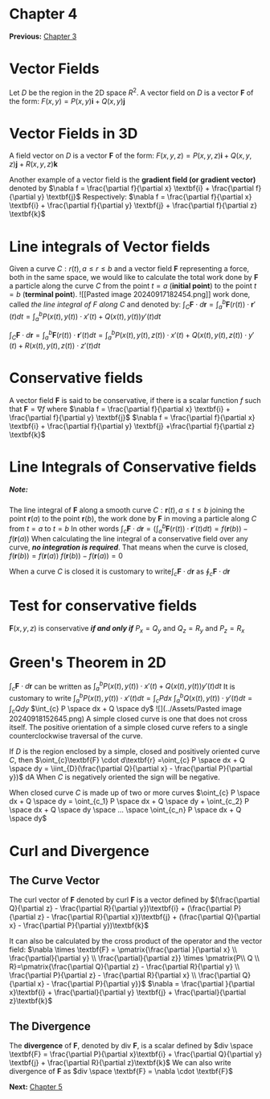 # Chapter 4
**Previous:** [Chapter 3](./Chapter%203.md)
# Vector Fields
Let $D$ be the region in the 2D space $R^2$. A vector field on $D$ is a vector $\textbf{F}$ of the form:
$F(x,y) = P(x,y)\textbf{i} + Q(x,y)\textbf{j}$
# Vector Fields in 3D
A field vector on $D$ is a vector $\textbf{F}$ of the form:
$F(x,y,z) = P(x,y,z)\textbf{i} + Q(x,y,z)\textbf{j} + R(x,y,z) \textbf{k}$

Another example of a vector field is the **gradient field (or gradient vector)** denoted by $\nabla f = \frac{\partial f}{\partial x} \textbf{i}  + \frac{\partial f}{\partial y} \textbf{j}$
Respectively: 	$\nabla f = \frac{\partial f}{\partial x} \textbf{i}  + \frac{\partial f}{\partial y} \textbf{j} + \frac{\partial f}{\partial z} \textbf{k}$
# Line integrals of Vector fields
Given a curve $C: r(t), a\leq r \leq b$ and a vector field $\textbf{F}$ representing a force, both in the same space, we would like to calculate the total work done by $\textbf{F}$ a particle along the curve $C$ from the point $t=a$ (**initial point**) to the point $t=b$ (**terminal point**).
![[Pasted image 20240917182454.png]]
work done, called *the line integral of $F$ along $C$* and denoted by:
$\int_{C}\textbf{F}\cdot d\textbf{r} = \int_{a}^{b} \textbf{F}(r(t)) \cdot \textbf{r}\prime(t) dt = \int_{a}^{b}P(x(t),y(t)) \cdot x \prime (t) +Q(x(t), y(t)) y \prime (t)dt$

$\int_{C}\textbf{F}\cdot d\textbf{r} = \int_{a}^{b} \textbf{F}(r(t)) \cdot \textbf{r}\prime(t) dt = \int_{a}^{b}P(x(t),y(t),z(t)) \cdot x \prime (t) +Q(x(t), y(t),z(t)) \cdot y \prime (t) + R(x(t), y(t), z(t)) \cdot z \prime (t)dt$
# Conservative fields
A vector field $\textbf{F}$ is said to be conservative, if there is a scalar function $f$ such that $\textbf{F} = \nabla f$
where $\nabla f = \frac{\partial f}{\partial x} \textbf{i} + \frac{\partial f}{\partial y} \textbf{j}$
$\nabla f = \frac{\partial f}{\partial x} \textbf{i} + \frac{\partial f}{\partial y} \textbf{j} +\frac{\partial f}{\partial z} \textbf{k}$
# Line Integrals of Conservative fields

##### Note:
The line integral of **F** along a smooth curve $C: \textbf{r}(t), a \leq t \leq b$ joining the point $\textbf{r}(a)$ to the point $\textbf{r}(b)$, the work done by **F** in moving a particle along $C$ from $t=a$ to $t=b$
In other words
$\int_{c}\textbf{F} \cdot d\textbf{r}=\left(\int^{b}_{a}\textbf{F}(r(t)) \cdot \textbf{r} \prime (t) dt\right)=f(\textbf{r}(b)) - f(\textbf{r}(a))$
When calculating the line integral of a conservative field over any curve, ***no integration is required***. 
That means when the curve is closed,
$f(\textbf{r}(b)) = f(\textbf{r}(a))$
$f(\textbf{r}(b)) - f(\textbf{r}(a)) = 0$



When a curve $C$ is closed it is customary to write$\int_{c}\textbf{F} \cdot d\textbf{r}$ as $\oint_{c}\textbf{F} \cdot d\textbf{r}$

# Test for conservative fields
$\textbf{F} (x,y, z)$ is conservative ***if and only if*** 
$P_{x}= Q_y$ and $Q_{z}= R_{y}$ and $P_{z} =R_{x}$ 

# Green's Theorem in 2D
$\int_{c}\textbf{F}\cdot d\textbf{r}$ can be written as $\int_{a}^{b}P(x(t),y(t)) \cdot x \prime (t) +Q(x(t), y(t)) y \prime (t)dt$ 
It is customary to write
$\int_{a}^{b}P(x(t),y(t)) \cdot x \prime (t) dt = \int_{c} P dx$
$\int_{a}^{b}Q(x(t),y(t)) \cdot y \prime (t) dt = \int_{c} Q dy$
$\int_{c} P \space dx + Q \space dy$
![](../Assets/Pasted image 20240918152645.png)
A  simple closed curve is one that does not cross itself. The positive orientation of a simple closed curve refers to a single counterclockwise traversal of the curve.

If $D$ is the region enclosed by a simple, closed and positively oriented curve $C$, then $\oint_{c}\textbf{F} \cdot d\textbf{r} =\oint_{c} P \space dx + Q \space dy = \iint_{D}(\frac{\partial Q}{\partial x} - \frac{\partial P}{\partial y})$ dA
When $C$ is negatively oriented the sign will be negative.

When closed curve $C$ is made up of two or more curves 
$\oint_{c} P \space dx + Q \space dy = \oint_{c_1} P \space dx + Q \space dy + \oint_{c_2} P \space dx + Q \space dy \space ... \space \oint_{c_n} P \space dx + Q \space dy$

# Curl and Divergence 
## The Curve Vector
The curl vector of $\textbf{F}$ denoted by curl $\textbf{F}$ is a vector defined by
$(\frac{\partial Q}{\partial z} - \frac{\partial R}{\partial y})\textbf{i} + (\frac{\partial P}{\partial z} - \frac{\partial R}{\partial x})\textbf{j} + (\frac{\partial Q}{\partial x} - \frac{\partial P}{\partial y})\textbf{k}$

It can also be calculated by the cross product of the operator and the vector field:
$\nabla \times \textbf{F} = \pmatrix{\frac{\partial }{\partial x} \\ \frac{\partial}{\partial y} \\ \frac{\partial}{\partial z}} \times \pmatrix{P\\ Q \\ R}=\pmatrix{\frac{\partial Q}{\partial z} - \frac{\partial R}{\partial y} \\ \frac{\partial P}{\partial z} - \frac{\partial R}{\partial x} \\ \frac{\partial Q}{\partial x} - \frac{\partial P}{\partial y}}$
$\nabla = \frac{\partial }{\partial x}\textbf{i} + \frac{\partial}{\partial y} \textbf{j} + \frac{\partial}{\partial z}\textbf{k}$
## The Divergence
The **divergence** of $\textbf{F}$, denoted by div $\textbf{F}$, is a scalar defined by
 $div \space \textbf{F} = \frac{\partial P}{\partial x}\textbf{i} + \frac{\partial Q}{\partial y} \textbf{j} + \frac{\partial R}{\partial z}\textbf{k}$ 
 We can also write divergence of $\textbf{F}$ as
 $div \space \textbf{F} = \nabla \cdot \textbf{F}$ 

 **Next:** [Chapter 5](./Chapter%205.md)